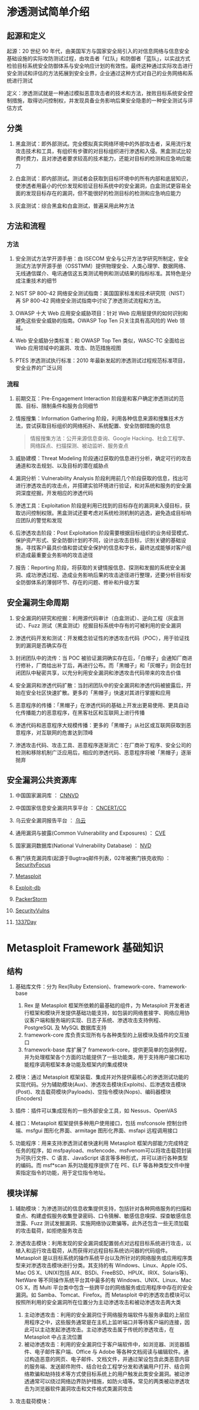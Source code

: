 # 渗透测试简单介绍

## 起源和定义

起源：20 世纪 90 年代，由美国军方与国家安全局引入的对信息网络与信息安全基础设施的实际攻防测试过程，由攻击者「红队」和防御者「蓝队」，以实战方式检验目标系统安全防御体系与安全响应计划的有效性。最终这种通过实际攻击进行安全测试和评估的方法拓展到安全业界，企业通过这种方式对自己的业务网络和系统进行测试

定义：渗透测试就是一种通过模拟恶意攻击者的技术和方法，挫败目标系统安全控制措施，取得访问控制权，并发现具备业务影响后果安全隐患的一种安全测试与评估方式

## 分类

1. 黑盒测试：即外部测试。完全模拟真实网络环境中的外部攻击者，采用流行发攻击技术和工具，有组织有步骤的对目标组织进行渗透和入侵。黑盒测试比较费时费力，且对渗透者要求较高的技术能力，还能对目标的检测和应急响应能力

2. 白盒测试：即内部测试。测试者会获取到目标环境中的所有内部和底层知识，使渗透者用最小的代价发现和验证目标系统中的安全漏洞，白盒测试更容易全面的发现目标存在的漏洞，但不能很好的检测目标的检测和应急响应能力

3. 灰盒测试：综合黑盒和白盒测试，普遍采用此种方法


## 方法和流程

### 方法

1. 安全测试方法学开源手册：由 ISECOM 安全与公开方法学研究所制定，安全测试方法学开源手册（OSSTMM）提供物理安全、人类心理学、数据网络、无线通信媒介、电讯通信这五类测试用例和测试结果的指标标准。其特色是分成注重技术的细节

2. NIST SP 800-42 网络安全测试指南：美国国家标准和技术研究院（NIST）再 SP 800-42 网络安全测试指南中讨论了渗透测试流程和方法。

3. OWASP 十大 Web 应用安全威胁项目：针对 Web 应用层提供的如何识别和避免这些安全威胁的指南。OWASP Top Ten 只关注具有高风险的 Web 领域。

4. Web 安全威胁分类标准：和 OWASP Top Ten 类似，WASC-TC 全面给出 Web 应用领域中的漏洞、攻击、防范措施视图

5. PTES 渗透测试执行标准：2010 年最新发起的渗透测试过程规范标准项目，安全业界的广泛认同

### 流程

1. 前期交互：Pre-Engagement Interaction 阶段是和客户确定渗透测试的范围、目标、限制条件和服务合同细节

2. 情报搜集：Information Gathering 阶段，利用各种信息来源和搜集技术方法，尝试获取目标组织的网络拓扑、系统配置、安全防御措施的信息
    > 情报搜集方法：公开来源信息查询、Google Hacking、社会工程学、网络踩点、扫描探测、被动监听、服务查点

3. 威胁建模：Threat Modeling 阶段通过获取的信息进行分析，确定可行的攻击通道和攻击规划、以及目标的潜在威胁点

4. 漏洞分析：Vulnerability Analysis 阶段利用前几个阶段获取的信息，找出可进行渗透攻击的攻击点，并搭建实验环境进行验证，和对系统和服务的安全漏洞深度挖掘，开发相应的渗透代码

5. 渗透工具：Exploitation 阶段是利用已找到的目标存在的漏洞来入侵目标，获取访问控制权限。黑盒测试还要考虑对系统检测机制的逃逸，避免造成目标响应团队的警觉和发现

6. 后渗透攻击阶段：Post Exploitation 阶段需要根据目标组织的业务经营模式、保护资产形式、安全防御计划的不同，设计出攻击目标，识别关键的基础设施，寻找客户最具价值和尝试安全保护的信息和字长，最终达成能够对客户组织造成最重要业务影响的攻击途径

7. 报告：Reporting 阶段，将获取的关键情报信息、探测和发掘的系统安全漏洞、成功渗透过程、造成业务影响后果的攻击途径进行整理，还要分析目标安全防御体系的薄弱环节、存在的问题、修补和升级方案

## 安全漏洞生命周期

1. 安全漏洞的研究和挖掘：利用源代码审计（白盒测试）、逆向工程（灰盒测试）、Fuzz 测试（黑盒测试）挖掘目标系统中存有的可被利用的安全漏洞

2. 渗透代码开发和测试：开发概念验证性的渗透攻击代码（POC），用于验证找到的漏洞是否确实存在

3. 封闭团队中的流传：当 POC 被验证漏洞确实存在后，「白帽子」会通知厂商进行修补，厂商给出补丁后，再进行公布。而「黑帽子」和「灰帽子」则会在封闭团队中秘密共享，以充分利用安全漏洞和渗透攻击代码带来的攻击价值

4. 安全漏洞和渗透代码扩散：当封闭团队中的安全漏洞和渗透代码被披露后，开始在安全社区快速扩散。更多的「黑帽子」快速对其进行掌握和应用

5. 恶意程序的传播：「黑帽子」在渗透代码的基础上开发出更易使用、更具自动化传播能力的恶意程序，在黑客社区和互联网上进行传播

6. 渗透代码和恶意程序大规模传播：更多的「黑帽子」从社区或互联网获取到恶意程序，对互联网的危害达到顶峰

7. 渗透攻击代码、攻击工具、恶意程序逐渐消亡：在厂商补丁程序、安全公司的检测和移除机制广泛应用后，相应的渗透代码、恶意程序将被「黑帽子」逐渐抛弃

## 安全漏洞公共资源库

1. 中国国家漏洞库                                            ： [CNNVD](www.cnnvd.org.cn)

2. 中国国家信息安全漏洞共享平台                              ： [CNCERT/CC](www.cnvd.org.cn)

3. 乌云安全漏洞报告平台                                      ： [乌云](www.wooyun.org)

4. 通用漏洞与披露(Common Vulnerability and Exposures)        ： [CVE](cve.mitre.org)

5. 国家漏洞数据库(National Vulnerability Database)           ： [NVD](nvd.nist.gov)

6. 赛门铁克漏洞库(起源于Bugtraq邮件列表，02年被赛门铁克收购) ： [SecurityFocus](www.securityfocus.com)

7. [Metasploit](www.metasploit.com/modules)

8. [Exploit-db](https://www.exploit-db.com/)

9. [PackerStorm](https://packetstormsecurity.com/files/tags/exploit/)

10. [SecurityVulns](https://vulners.com/)

11. [1337Day](https://0day.today/)

# Metasploit Framework 基础知识

## 结构

1. 基础库文件：分为 Rex(Ruby Extension)、framework-core、framework-base
    
    1. Rex 是 Metasploit 框架所依赖的最基础的组件，为 Metasploit 开发者进行框架和模块开发提供基础功能支持，如包装的网络套接字、网络应用协议客户端和服务端的实现、日志子系统、渗透攻击支持例程、PostgreSQL 及 MySQL 数据库支持
    2. framework-core 库负责实现所有与各种类型的上层模块及插件的交互接口
    3. framework-base 库扩展了 framework-core，提供更简单的包装例程，并为处理框架各个方面的功能提供了一些功能类，用于支持用户接口和功能程序调用框架本身功能及框架内的集成模块

2. 模块：通过 Metasploit 框架装载、集成并对外提供最核心的渗透测试功能的实现代码。分为辅助模块(Aux)、渗透攻击模块(Exploits)、后渗透攻击模块(Post)、攻击载荷模块(Payloads)、空指令模块(Nops)、编码器模块(Encoders)

3. 插件：插件可以集成现有的一些外部安全工具，如 Nessus、OpenVAS

4. 接口：Metasploit 框架提供多种用户使用接口，包括 msfconsole 控制台终端、msfgui 图形化界面、armitage 图形化界面、msfapi 远程调用接口

5. 功能程序：用来支持渗透测试者快速利用 Metasploit 框架内部能力完成特定任务的程序，如 msfpayload、msfencode、msfvenom可以将攻击载荷封装为可执行文件、C 语言、JavaScript 语言等多种形式，并可以进行各种类型的编码。而 msf\*scan 系列功能程序提供了在 PE、ELF 等各种类型文件中搜索指定指令的功能，用于定位指令地址。

## 模块详解

1. 辅助模块：为渗透测试的信息收集提供支持，包括针对各种网络服务的扫描和查点、构建虚假服务收集登录密码、口令猜解、敏感信息嗅探、探查敏感信息泄露、Fuzz 测试发掘漏洞、实施网络协议欺骗等。此外还包含一些无须加载的攻击载荷，如拒绝服务攻击

2. 渗透攻击模块：利用发现的安全漏洞或配置弱点对远程目标系统进行攻击，以植入和运行攻击载荷，从而获得对远程目标系统访问器的代码组件。Metasploit 是以目标系统的操作系统平台以及所针对的网络服务或应用程序类型来对渗透攻击模块进行分类。其支持的有 Windows、Linux、Apple iOS、Mac OS X、UNIX(包括 AIX、BSDi、FreeBSD、HPUX、IRIX、Solaris等)、NetWare 等不同操作系统平台其中最多的有 Windows、UNIX、Linux、Mac OS X，而 Multi 平台类中包含一些跨平台的网络服务或应用程序中存在的安全漏洞。如 Samba、Tomcat、Firefox。而 Metasploit 中的渗透攻击模块可以按照所利用的安全漏洞所在位置分为主动渗透攻击和被动渗透攻击两大类
    
    1. 主动渗透攻击：利用的安全漏洞位于网络服务端软件与服务承载的上层应用程序之中，这些服务通常是在主机上监听端口并等待客户端的连接，因此可以主动发起渗透攻击。主动渗透攻击属于传统的渗透攻击，在 Metasploit 中占主流位置
    2. 被动渗透攻击：利用的安全漏洞位于客户端软件中，如浏览器、浏览器插件、电子邮件客户端、Office 与 Adobe 等各种文档阅读与编辑软件。通过构造恶意的网页、电子邮件、文档文件，并通过架设包含此类恶意内容的服务端、发送邮件附件、结合社会工程学分发和诱骗用户打开、结合网络欺骗和劫持技术等方式使目标系统上的用户触发此类安全漏洞。被动渗透通常可以绕过网络边界防护措施，如防火墙等。常见的两类被动渗透攻击为浏览器软件漏洞攻击和文件格式类漏洞攻击

3. 攻击载荷模块：















































